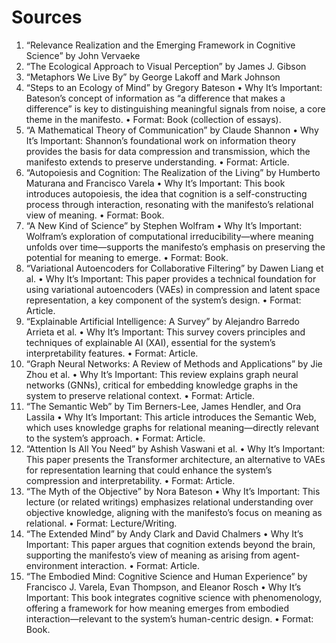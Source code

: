 # Sources

1. “Relevance Realization and the Emerging Framework in Cognitive Science” by John Vervaeke
2. “The Ecological Approach to Visual Perception” by James J. Gibson
3. “Metaphors We Live By” by George Lakoff and Mark Johnson
4. “Steps to an Ecology of Mind” by Gregory Bateson
	•	Why It’s Important: Bateson’s concept of information as “a difference that makes a difference” is key to distinguishing meaningful signals from noise, a core theme in the manifesto.
	•	Format: Book (collection of essays).
5. “A Mathematical Theory of Communication” by Claude Shannon
	•	Why It’s Important: Shannon’s foundational work on information theory provides the basis for data compression and transmission, which the manifesto extends to preserve understanding.
	•	Format: Article.
6. “Autopoiesis and Cognition: The Realization of the Living” by Humberto Maturana and Francisco Varela
	•	Why It’s Important: This book introduces autopoiesis, the idea that cognition is a self-constructing process through interaction, resonating with the manifesto’s relational view of meaning.
	•	Format: Book.
7. “A New Kind of Science” by Stephen Wolfram
	•	Why It’s Important: Wolfram’s exploration of computational irreducibility—where meaning unfolds over time—supports the manifesto’s emphasis on preserving the potential for meaning to emerge.
	•	Format: Book.
8. “Variational Autoencoders for Collaborative Filtering” by Dawen Liang et al.
	•	Why It’s Important: This paper provides a technical foundation for using variational autoencoders (VAEs) in compression and latent space representation, a key component of the system’s design.
	•	Format: Article.
9. “Explainable Artificial Intelligence: A Survey” by Alejandro Barredo Arrieta et al.
	•	Why It’s Important: This survey covers principles and techniques of explainable AI (XAI), essential for the system’s interpretability features.
	•	Format: Article.
10. “Graph Neural Networks: A Review of Methods and Applications” by Jie Zhou et al.
	•	Why It’s Important: This review explains graph neural networks (GNNs), critical for embedding knowledge graphs in the system to preserve relational context.
	•	Format: Article.
11. “The Semantic Web” by Tim Berners-Lee, James Hendler, and Ora Lassila
	•	Why It’s Important: This article introduces the Semantic Web, which uses knowledge graphs for relational meaning—directly relevant to the system’s approach.
	•	Format: Article.
12. “Attention Is All You Need” by Ashish Vaswani et al.
	•	Why It’s Important: This paper presents the Transformer architecture, an alternative to VAEs for representation learning that could enhance the system’s compression and interpretability.
	•	Format: Article.
13. “The Myth of the Objective” by Nora Bateson
	•	Why It’s Important: This lecture (or related writings) emphasizes relational understanding over objective knowledge, aligning with the manifesto’s focus on meaning as relational.
	•	Format: Lecture/Writing.
14. “The Extended Mind” by Andy Clark and David Chalmers
	•	Why It’s Important: This paper argues that cognition extends beyond the brain, supporting the manifesto’s view of meaning as arising from agent-environment interaction.
	•	Format: Article.
15. “The Embodied Mind: Cognitive Science and Human Experience” by Francisco J. Varela, Evan Thompson, and Eleanor Rosch
	•	Why It’s Important: This book integrates cognitive science with phenomenology, offering a framework for how meaning emerges from embodied interaction—relevant to the system’s human-centric design.
	•	Format: Book.